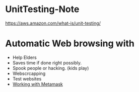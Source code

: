 # UnitTesting-Note

https://aws.amazon.com/what-is/unit-testing/

# Automatic Web browsing with 

- Help Elders
- Saves time if done right possibly.
- Spook people or hacking. (kids play)
- Webscrcapping
- Test websites
- [Working with Metamask](<https://github.com/Popinek/connectWithMetamask/blob/master/main.py>)
